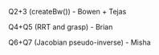 Q2+3 (createBw()) - Bowen + Tejas

Q4+Q5 (RRT and grasp) - Brian

Q6+Q7 (Jacobian pseudo-inverse) - Misha
